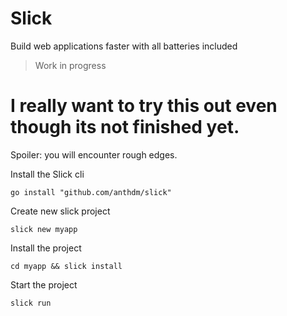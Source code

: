 # Slick
Build web applications faster with all batteries included

> Work in progress

# I really want to try this out even though its not finished yet.
Spoiler: you will encounter rough edges.

Install the Slick cli
```
go install "github.com/anthdm/slick"
```

Create new slick project
```
slick new myapp
```

Install the project
```
cd myapp && slick install
```

Start the project
```
slick run
```